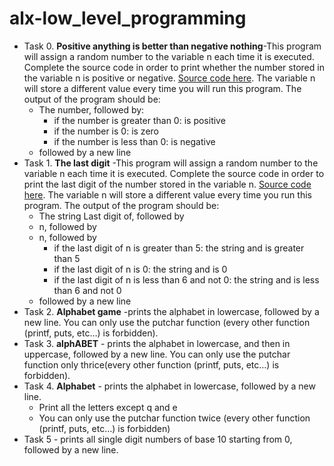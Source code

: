 # alx-low_level_programming

- Task 0. **Positive anything is better than negative nothing**-This program will assign a random number to the variable n each time it is executed. Complete the source code in order to print whether the number stored in the variable n is positive or negative. [Source code here](https://github.com/holbertonschool/0x01.c/blob/master/0-positive_or_negative_c). The variable n will store a different value every time you will run this program. The output of the program should be:
	- The number, followed by:
		* if the number is greater than 0: is positive
		* if the number is 0: is zero
		* if the number is less than 0: is negative
	- followed by a new line
- Task 1. **The last digit** -This program will assign a random number to the variable n each time it is executed. Complete the source code in order to print the last digit of the number stored in the variable n. [Source code here](https://github.com/holbertonschool/0x01.c/blob/master/1-last_digit_c). The variable n will store a different value every time you run this program. The output of the program should be:
	- The string Last digit of, followed by
	- n, followed by
	- n, followed by
		* if the last digit of n is greater than 5: the string and is greater than 5
		* if the last digit of n is 0: the string and is 0
		* if the last digit of n is less than 6 and not 0: the string and is less than 6 and not 0
	- followed by a new line
- Task 2. **Alphabet game** -prints the alphabet in lowercase, followed by a new line. You can only use the putchar function (every other function (printf, puts, etc…) is forbidden).
- Task 3. **alphABET** - prints the alphabet in lowercase, and then in uppercase, followed by a new line. You can only use the putchar function only thrice(every other function (printf, puts, etc…) is forbidden).
- Task 4. **Alphabet** - prints the alphabet in lowercase, followed by a new line. 
	- Print all the letters except q and e
	- You can only use the putchar function twice (every other function (printf, puts, etc…) is forbidden)
- Task 5 - prints all single digit numbers of base 10 starting from 0, followed by a new line. 
